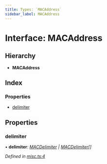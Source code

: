 ```yaml
---
title: Types: `MACAddress`
sidebar_label: MACAddress
---
```


# Interface: MACAddress

## Hierarchy

* **MACAddress**

## Index

### Properties

* [delimiter](macaddress.md#delimiter)

## Properties

###  delimiter

• **delimiter**: *[MACDelimiter](../overview.md#macdelimiter) | [MACDelimiter](../overview.md#macdelimiter)[]*

*Defined in [misc.ts:4](https://github.com/terascope/teraslice/blob/f95bb5556/packages/types/src/misc.ts#L4)*
